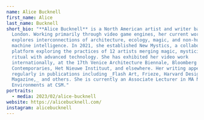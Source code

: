 ```yaml
---
name: Alice Bucknell
first_name: Alice
last_name: Bucknell
short_bio: "**Alice Bucknell** is a North American artist and writer based in
  London. Working primarily through video game engines, her current work
  explores interconnections of architecture, ecology, magic, and non-human and
  machine intelligence. In 2021, she established New Mystics, a collaborative
  platform exploring the practices of 12 artists merging magic, mysticism, and
  ritual with advanced technology. She has exhibited her video work
  internationally, at the 17th Venice Architecture Biennale, Bloomberg New
  Contemporaries, Het Nieuwe Instituut, and elsewhere. Her writing appears
  regularly in publications including _Flash Art, Frieze, Harvard Design
  Magazine,_ and others. She is currently an Associate Lecturer in MA Narrative
  Environments at CSM."
portraits:
  - media: 2023/02/alice-bucknell
website: https://alicebucknell.com/
instagram: alicebucknell
---
```

